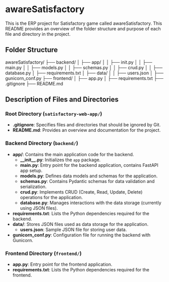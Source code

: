 # awareSatisfactory

This is the ERP project for Satisfactory game called awareSatisfactory. This README provides an overview of the folder structure and purpose of each file and directory in the project.

## Folder Structure
awareSatisfactory/
├── backend/
│ ├── app/
│ │ ├── init.py
│ │ ├── main.py
│ │ ├── models.py
│ │ ├── schemas.py
│ │ ├── crud.py
│ │ ├── database.py
│ ├── requirements.txt
│ ├── data/
│ │ ├── users.json
│ ├── gunicorn_conf.py
├── frontend/
│ ├── app.py
│ ├── requirements.txt
├── .gitignore
├── README.md


## Description of Files and Directories

### Root Directory (`satisfactory-web-app/`)

- **.gitignore**: Specifies files and directories that should be ignored by Git.
- **README.md**: Provides an overview and documentation for the project.

### Backend Directory (`backend/`)

- **app/**: Contains the main application code for the backend.
  - **\_\_init\_\_.py**: Initializes the `app` package.
  - **main.py**: Entry point for the backend application, contains FastAPI app setup.
  - **models.py**: Defines data models and schemas for the application.
  - **schemas.py**: Contains Pydantic schemas for data validation and serialization.
  - **crud.py**: Implements CRUD (Create, Read, Update, Delete) operations for the application.
  - **database.py**: Manages interactions with the data storage (currently using JSON files).
- **requirements.txt**: Lists the Python dependencies required for the backend.
- **data/**: Stores JSON files used as data storage for the application.
  - **users.json**: Sample JSON file for storing user data.
- **gunicorn_conf.py**: Configuration file for running the backend with Gunicorn.

### Frontend Directory (`frontend/`)

- **app.py**: Entry point for the frontend application.
- **requirements.txt**: Lists the Python dependencies required for the frontend.



